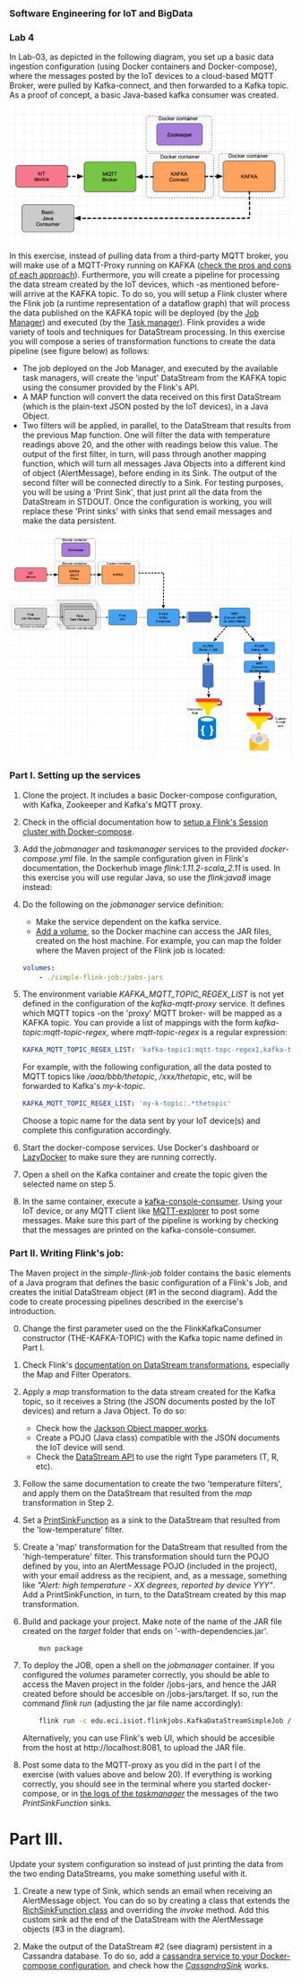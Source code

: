 ### Software Engineering for IoT and BigData

### Lab 4 

In Lab-03, as depicted in the following diagram, you set up a basic data ingestion configuration (using Docker containers and Docker-compose), where the messages posted by the IoT devices to a cloud-based MQTT Broker, were pulled by Kafka-connect, and then forwarded to a Kafka topic. As a proof of concept, a basic Java-based kafka consumer was created.


![](img/lab3.png)

In this exercise, instead of pulling data from a third-party MQTT broker, you will make use of a MQTT-Proxy running on KAFKA ([check the pros and cons of each approach](https://www.confluent.io/blog/iot-streaming-use-cases-with-kafka-mqtt-confluent-and-waterstream/)).  Furthermore, you will create a pipeline for processing the data stream created by the IoT devices, which -as mentioned before- will arrive at the KAFKA topic. To do so, you will setup a Flink cluster where the Flink job (a runtime representation of a dataflow graph) that will process the data published on the KAFKA topic will be deployed (by the [Job Manager](https://ci.apache.org/projects/flink/flink-docs-stable/concepts/glossary.html#flink-jobmanager)) and  executed (by the [Task manager](https://ci.apache.org/projects/flink/flink-docs-stable/concepts/glossary.html#flink-taskmanager)). Flink provides a wide variety of tools and techniques for DataStream processing. In this exercise you will compose a series of transformation functions to create the data pipeline (see figure below) as follows:

* The job deployed on the Job Manager, and executed by the available task managers, will create the 'input' DataStream from the KAFKA topic using the consumer provided by the Flink's API.
* A MAP function will convert the data received on this first DataStream (which is  the plain-text JSON posted by the IoT devices), in a Java Object.
* Two filters will be applied, in parallel, to the DataStream that results from the previous Map function. One will filter the data with temperature readings above 20, and the other with readings below this value. The output of the first filter, in turn, will pass through another mapping function, which will turn all messages Java Objects into a different kind of object (AlertMessage), before ending in its Sink. The output of the second filter will be connected directly to a Sink. For testing purposes, you will be using a 'Print Sink', that just print all the data from the DataStream in STDOUT. Once the configuration is working, you will replace these 'Print sinks' with sinks that send email messages and make the data persistent.

![](img/lab4.png)




### Part I. Setting up the services

1. Clone the project. It includes a basic Docker-compose configuration, with Kafka, Zookeeper and Kafka's MQTT proxy.

2. Check in the official documentation how to [setup a Flink's Session cluster with Docker-compose](https://ci.apache.org/projects/flink/flink-docs-stable/ops/deployment/docker.html#session-cluster-with-docker-compose). 

3. Add the *jobmanager* and *taskmanager* services to the provided *docker-compose.yml* file. In the sample configuration given in Flink's documentation, the Dockerhub image *flink:1.11.2-scala_2.11* is used. In this exercise you will use regular Java, so use the *flink:java8* image instead:

4. Do the following on the *jobmanager* service definition:

	* Make the service dependent on the kafka service.
	* [Add a volume](https://docs.docker.com/storage/volumes/#use-a-volume-with-docker-compose), so the Docker machine can access the JAR files, created on the host machine. For example, you can map the folder where the Maven project of the Flink job is located:

	```yaml
    volumes:
        - ./simple-flink-job:/jobs-jars	
	```

5. The environment variable *KAFKA\_MQTT\_TOPIC\_REGEX\_LIST* is not yet defined in the configuration of the *kafka-mqtt-proxy* service. It defines which MQTT topics -on the 'proxy' MQTT broker- will be mapped as a KAFKA topic. You can provide a list of mappings with the form *kafka-topic:mqtt-topic-regex*, where *mqtt-topic-regex* is a regular expression:

	```yaml
	KAFKA_MQTT_TOPIC_REGEX_LIST: 'kafka-topic1:mqtt-topc-regex1,kafka-topic2:mqtt-topc-regex2'
	```

	For example, with the following configuration, all the data posted to MQTT topics like */aaa/bbb/thetopic*, */xxx/thetopic*, etc, will be forwarded to Kafka's *my-k-topic*.

	```yaml
	KAFKA_MQTT_TOPIC_REGEX_LIST: 'my-k-topic:.*thetopic'
	```
	Choose a topic name for the data sent by your IoT device(s) and complete this configuration accordingly.

6. Start the docker-compose services. Use Docker's dashboard or [LazyDocker](https://github.com/jesseduffield/lazydocker) to make sure they are running correctly. 

7. Open a shell on the Kafka container and create the topic given the selected name on step 5.

8. In the same container, execute a [kafka-console-consumer](https://docs.cloudera.com/runtime/7.2.1/kafka-managing/topics/kafka-manage-cli-consumer.html). Using your IoT device, or any MQTT client like [MQTT-explorer](http://mqtt-explorer.com/) to post some messages. Make sure this part of the pipeline is working by checking that the messages are printed on the kafka-console-consumer.


### Part II. Writing Flink's job:

The Maven project in the *simple-flink-job* folder contains the basic elements of a Java program that defines the basic configuration of a Flink's Job, and creates the initial DataStream object (#1 in the second diagram). Add the code to create processing pipelines described in the exercise's introduction.

0. Change the first parameter used on the the FlinkKafkaConsumer constructor (THE-KAFKA-TOPIC) with the Kafka topic name defined in Part I.
1. Check Flink's [documentation on DataStream transformations](https://ci.apache.org/projects/flink/flink-docs-stable/dev/stream/operators/), especially the Map and Filter Operators.
2. Apply a *map* transformation to the data stream created for the Kafka topic, so it receives a String (the JSON documents posted by the IoT devices)  and return a Java Object. To do so:
	* Check how the [Jackson Object mapper works](https://www.baeldung.com/jackson-object-mapper-tutorial).
	* Create a POJO (Java class) compatible with the JSON documents the IoT device will send.
	* Check the [DataStream API](https://ci.apache.org/projects/flink/flink-docs-master/api/java/org/apache/flink/streaming/api/datastream/DataStream.html) to use the right Type parameters (T, R, etc).

3. Follow the same documentation to create the two 'temperature filters', and apply them on the DataStream that resulted from the *map* transformation in Step 2.
4. Set a [PrintSinkFunction]() as a sink to the DataStream that resulted from the 'low-temperature' filter.
5. Create a 'map' transformation for the DataStream that resulted from the 'high-temperature' filter. This transformation should turn the POJO defined by you, into an AlertMessage POJO (included in the project), with your email address as the recipient, and, as a message, something like *"Alert: high temperature - XX degrees, reported by device YYY"*. Add a PrintSinkFunction, in turn, to the DataStream created by this map transformation.

6. Build and package your project. Make note of the name of the JAR file created on the *target* folder that ends on '-with-dependencies.jar'. 

	```bash
		mvn package
	```

7. To deploy the JOB, open a shell on the *jobmanager* container. If you configured the *volumes* parameter correctly, you should be able to access the Maven project in the folder /jobs-jars, and hence the JAR created before should be accesible on /jobs-jars/target. If so, run the command *flink run* (adjusting the jar file name accordingly):

	```bash
		flink run -c edu.eci.isiot.flinkjobs.KafkaDataStreamSimpleJob /jobs-jars/target/THE-NAME-OF-YOUR-JAR-FILE-jar-with-dependencies.jar

	```
	Alternatively, you can use Flink's web UI, which should be accesible from the host at http://localhost:8081, to upload the JAR file.

8. Post some data to the MQTT-proxy as you did in the part I of the exercise (with values above and below 20). If everything is working correctly, you should see in the terminal where you started docker-compose, or in [the logs of the *taskmanager*](https://docs.docker.com/engine/reference/commandline/logs/) the messages of the two *PrintSinkFunction* sinks.

# Part III.

Update your system configuration so instead of just printing the data from the two ending DataStreams, you make something useful with it. 

1. Create a new type of Sink, which sends an email when receiving an AlertMessage object. You can do so by creating a class that extends the [RichSinkFunction class](https://ci.apache.org/projects/flink/flink-docs-release-1.9/api/java/org/apache/flink/streaming/api/functions/sink/RichSinkFunction.html) and overriding the *invoke* method. Add this custom sink ad the end of the DataStream with the AlertMessage objects (#3 in the diagram).

2. Make the output of the DataStream #2 (see diagram) persistent in a Cassandra database. To do so, add a [cassandra service to your Docker-compose configuration](https://hub.docker.com/r/bitnami/cassandra/), and check how the [*CassandraSink*](https://ci.apache.org/projects/flink/flink-docs-stable/dev/connectors/cassandra.html) works. 

